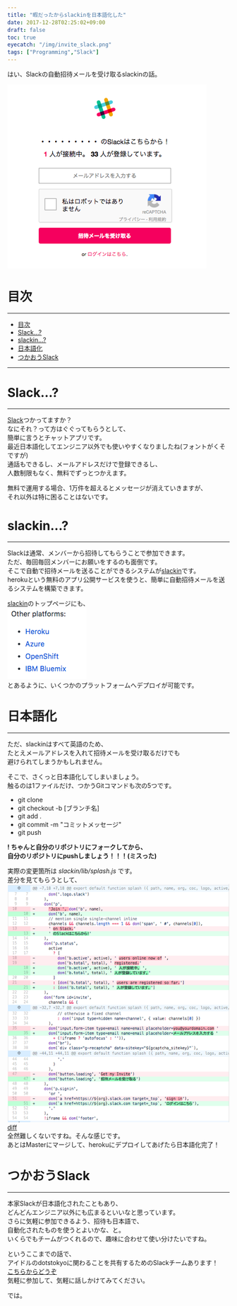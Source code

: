 ```yaml
---
title: "暇だったからslackinを日本語化した"
date: 2017-12-28T02:25:02+09:00
draft: false
toc: true
eyecatch: "/img/invite_slack.png"
tags: ["Programming","Slack"]
---
```

はい、Slackの自動招待メールを受け取るslackinの話。  
<!--more-->

![](/img/invite_slack.png)
# 目次

---
<!-- TOC -->
- [目次](#目次)
- [Slack...?](#slack)
- [slackin...?](#slackin)
- [日本語化](#日本語化)
- [つかおうSlack](#つかおうslack)

<!-- /TOC -->
---

# Slack...?
---
[Slack](https://slack.com/intl/ja-jp)つかってますか？  
なにそれ？って方はぐぐってもらうとして、  
簡単に言うとチャットアプリです。  
最近日本語化してエンジニア以外でも使いやすくなりましたね(フォントがくそですが)  
通話もできるし、メールアドレスだけで登録できるし、  
人数制限もなく、無料でずっとつかえます。  

無料で運用する場合、1万件を超えるとメッセージが消えていきますが、  
それ以外は特に困ることはないです。  

# slackin...?
---
Slackは通常、メンバーから招待してもらうことで参加できます。  
ただ、毎回毎回メンバーにお願いをするのも面倒です。  
そこで自動で招待メールを送ることができるシステムが[slackin](https://github.com/rauchg/slackin)です。  
herokuという無料のアプリ公開サービスを使うと、簡単に自動招待メールを送るシステムを構築できます。  

[slackin](https://github.com/rauchg/slackin)のトップページにも、  
![](/img/slackin_platforms.png)  
とあるように、いくつかのプラットフォームへデプロイが可能です。  

# 日本語化
---
ただ、slackinはすべて英語のため、  
たとえメールアドレスを入れて招待メールを受け取るだけでも  
避けられてしまうかもしれません。  

そこで、さくっと日本語化してしまいましょう。  
触るのは1ファイルだけ、つかうGitコマンドも次の5つです。

- git clone
- git checkout -b [ブランチ名]
- git add .
- git commit -m "コミットメッセージ"
- git push

**! ちゃんと自分のリポジトリにフォークしてから、**  
**自分のリポジトリにpushしましょう！！！(ミスった)**  

実際の変更箇所は *slackin/lib/splash.js* です。  
差分を見てもらうとして、  
![diff](/img/slackin_diff.png)  
[diff](https://github.com/gc373/slackin/commit/7582c402a78f63798c9b41e91c2e84236b5b5c31)  
全然難しくないですね。そんな感じです。  
あとはMasterにマージして、herokuにデプロイしてあげたら日本語化完了！

# つかおうSlack
---
本家Slackが日本語化されたこともあり、  
どんどんエンジニア以外にも広まるといいなと思っています。  
さらに気軽に参加できるよう、招待も日本語で、  
自動化されたものを使うとよいかな、と。  
いくらでもチームがつくれるので、趣味に合わせて使い分けたいですね。  

というここまでの話で、  
アイドルのdotstokyoに関わることを共有するためのSlackチームあります！  
[こちらからどうぞ](https://invite2dots.herokuapp.com)  
気軽に参加して、気軽に話しかけてみてください。  

では。